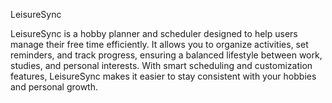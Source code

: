 LeisureSync

LeisureSync is a hobby planner and scheduler designed to help users manage their free time efficiently. It allows you to organize activities, set reminders, and track progress, ensuring a balanced lifestyle between work, studies, and personal interests. With smart scheduling and customization features, LeisureSync makes it easier to stay consistent with your hobbies and personal growth.

